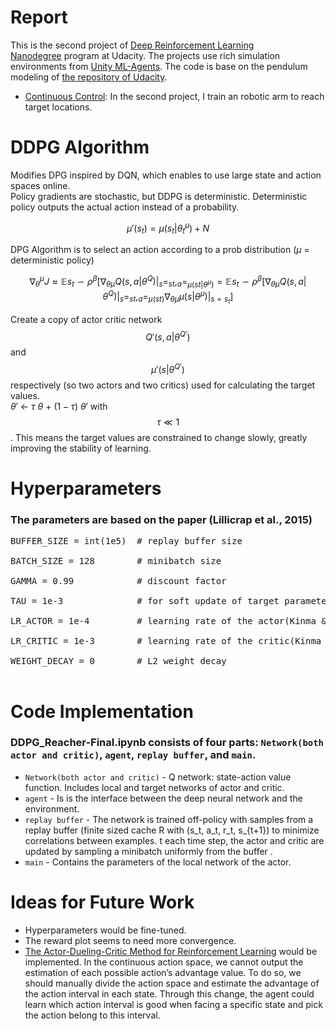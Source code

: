 # Report
This is the second project of [Deep Reinforcement Learning Nanodegree](https://www.udacity.com/course/deep-reinforcement-learning-nanodegree--nd893) program at Udacity. The projects use rich simulation environments from [Unity ML-Agents](https://github.com/Unity-Technologies/ml-agents). 
The code is base on the pendulum modeling of [the repository of Udacity](https://github.com/udacity/deep-reinforcement-learning/tree/master/ddpg-pendulum).
- [Continuous Control](https://github.com/udacity/deep-reinforcement-learning/tree/master/p2_continuous-control): In the second project, I train an robotic arm to reach target locations.

# DDPG Algorithm
Modifies DPG inspired by DQN, which enables to use large state and action spaces online.<br/>
Policy gradients are stochastic, but DDPG is deterministic. Deterministic policy outputs the actual action instead of a probability.<br/>
```math
\mu'(s_t) = \mu(s_t|\theta^\mu_t)+N
```
DPG Algorithm is to select an action according to a prob distribution ($\mu$ = deterministic policy)<br/>
```math
\nabla_\theta^\mu J \approx \mathbb{E}s_t\backsim \rho^\beta[\nabla_{\theta\mu} Q(s, a|\theta^Q)|_s=_{st}, _a = _{\mu(st|\theta^\mu)}
=\mathbb{E}s_t\backsim \rho^\beta[\nabla_{\theta\mu} Q(s, a|\theta^Q)|_s=_{st}, _a = _{\mu(st)}\nabla_{\theta\mu}\mu(s|\theta^\mu)|_{s=s_t}]
```
Create a copy of actor critic network <br/>
$$Q'(s,a|\theta^{Q'})$$ and $$\mu'(s|\theta^{Q'})$$ respectively (so two actors and two critics) used for calculating the target values. <br/>
$\theta'$ $\leftarrow$ $\tau$ $\theta$ + $(1-\tau)$ $\theta'$ with $$\tau \ll1 $$. This means the target values are constrained to change slowly, greatly improving the stability of learning.<br/>

# Hyperparameters
### The parameters are based on the paper (Lillicrap et al., 2015)
<pre>
BUFFER_SIZE = int(1e5)  # replay buffer size</br>
BATCH_SIZE = 128        # minibatch size</br>
GAMMA = 0.99            # discount factor</br>
TAU = 1e-3              # for soft update of target parameters</br>
LR_ACTOR = 1e-4         # learning rate of the actor(Kinma & Ba, 2014)</br>
LR_CRITIC = 1e-3        # learning rate of the critic(Kinma & Ba, 2014)</br>
WEIGHT_DECAY = 0        # L2 weight decay</br>
</pre>

# Code Implementation
### DDPG_Reacher-Final.ipynb consists of four parts: ``Network(both actor and critic)``, ``agent``, ``replay buffer``, and ``main``.<br/>

* ``Network(both actor and critic)`` - Q network: state-action value function. Includes local and target networks of actor and critic.<br/>
* ``agent`` - Is is the interface between the deep neural network and the environment.<br/>
* ``replay buffer`` - The network is trained off-policy with samples from a replay buffer (finite sized cache R with (s_t, a_t, r_t, s_{t+1}) to minimize correlations between examples. t each time step, the actor and critic are updated by sampling a minibatch uniformly from the buffer .<br/>
* ``main`` - Contains the parameters of the local network of the actor.<br/>

# Ideas for Future Work
* Hyperparameters would be fine-tuned.
* The reward plot seems to need more convergence.
* [The Actor-Dueling-Critic Method for Reinforcement Learning](https://europepmc.org/article/pmc/6479875#B19-sensors-19-01547) would be implemented. In the continuous action space, we cannot output the estimation of each possible action’s advantage value. To do so, we should manually divide the action space and estimate the advantage of the action interval in each state. Through this change, the agent could learn which action interval is good when facing a specific state and pick the action belong to this interval.
